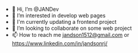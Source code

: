 - 👋 Hi, I’m @JANDev
- 👀 I’m interested in develop web pages
- 🌱 I'm currently updating a frontend project
- 💞️ I’m looking to collaborate on some web project
- 📫 How to reach me jandson1512@gmail.com or https://www.linkedin.com/in/jandsonrj/

<!---
JANDSONDEV/JANDSONDEV is a ✨ special ✨ repository because its `README.md` (this file) appears on your GitHub profile.
You can click the Preview link to take a look at your changes.
--->
